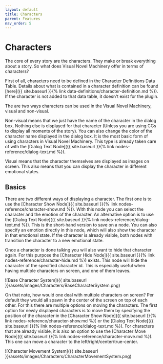 ```yaml
---
layout: default
title: Characters
parent: Features
nav_order: 5
---
```


# Characters

The core of every story are the characters. They make or break everything about a story. So what does Visual Novel Machinery offer in terms of characters?

First of all, characters need to be defined in the Character Definitions Data Table. Details about what is contained in a character definition can be found [here]({{ site.baseurl }}{% link data-definitions/character-definition.md %}). If the character is not added to that data table, it doesn't exist for the plugin.

The are two ways characters can be used in the Visual Novel Machinery, visual and non-visual. 

Non-visual means that we just have the name of the character in the dialog box. Nothing else is displayed for that character (Unless you are using CGs to display all moments of the story). You can also change the color of the character name displayed in the dialog box. It is the most basic form of using characters in Visual Novel Machinery. This type is already taken care of with the [Dialog Text Node]({{ site.baseurl }}{% link nodes-reference/dialog-text.md %}).

Visual means that the character themselves are displayed as images on screen. This also means that you can display the character in different emotional states. 

## Basics
There are two different ways of displaying a character. The first one is to use the [Character Show Node]({{ site.baseurl }}{% link nodes-reference/character-show.md %}). With this node you can select the character and the emotion of the character. An alternative option is to use the [Dialog Text Node]({{ site.baseurl }}{% link nodes-reference/dialog-text.md %}). This is the short-hand version to save on a node. You can also specify an emotion directly in this node, which will also show the character in that emotional state. If the character is already visible, both nodes with transition the character to a new emotional state.

Once a character is done talking you will also want to hide that character again. For this purpose the [Character Hide Node]({{ site.baseurl }}{% link nodes-reference/character-hide.md %}) exists. This node will hide the character of the specified character id. This is especially useful when having multiple characters on screen, and one of them leaves.

![Base Character System]({{ site.baseurl }}/assets/images/Characters/BaseCharacterSystem.png)

On that note, how would one deal with multiple characters on screen? Per default they would all spawn in the center of the screen on top of each other. For this there are multiple options on moving the characters. The first option for newly displayed characters is to move them by specifying the position of the character in the [Character Show Node]({{ site.baseurl }}{% link nodes-reference/character-show.md %}) or the [Dialog Text Node]({{ site.baseurl }}{% link nodes-reference/dialog-text.md %}). For characters that are already visible, it is also an option to use the [Character Move Node]({{ site.baseurl }}{% link nodes-reference/character-move.md %}). This one can move a character to the left/right/center/true-center.

![Character Movement System]({{ site.baseurl }}/assets/images/Characters/CharacterMovementSystem.png)

